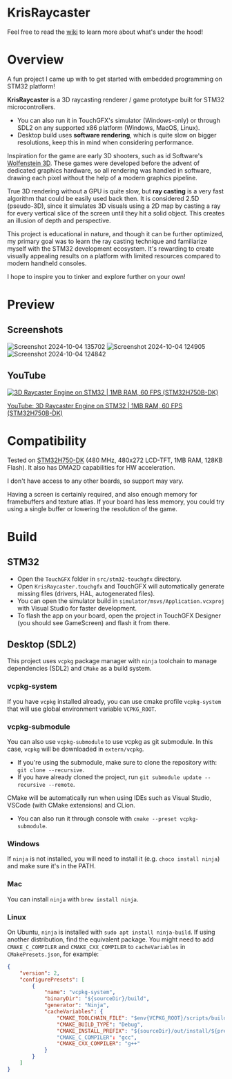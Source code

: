 # KrisRaycaster
Feel free to read the [wiki](https://github.com/krisp3t/KrisRaycaster/wiki) to learn more about what's under the hood!

# Overview
A fun project I came up with to get started with embedded programming on STM32 platform!

**KrisRaycaster** is a 3D raycasting renderer / game prototype built for STM32 microcontrollers. 
- You can also run it in TouchGFX's simulator (Windows-only) or through SDL2 on any supported x86 platform (Windows, MacOS, Linux).
- Desktop build uses **software rendering**, which is quite slow on bigger resolutions, keep this in mind when considering performance.

Inspiration for the game are early 3D shooters, such as id Software's [Wolfenstein 3D](https://en.wikipedia.org/wiki/Wolfenstein_3D). These games were developed before the advent of dedicated graphics hardware, so all rendering was handled in software, drawing each pixel without the help of a modern graphics pipeline.

True 3D rendering without a GPU is quite slow, but **ray casting** is a very fast algorithm that could be easily used back then. It is considered 2.5D (pseudo-3D), since it simulates 3D visuals using a 2D map by casting a ray for every vertical slice of the screen until they hit a solid object. This creates an illusion of depth and perspective.

This project is educational in nature, and though it can be further optimized, my primary goal was to learn the ray casting technique and familiarize myself with the STM32 development ecosystem. It's rewarding to create visually appealing results on a platform with limited resources compared to modern handheld consoles.

I hope to inspire you to tinker and explore further on your own!

# Preview
## Screenshots
![Screenshot 2024-10-04 135702](https://github.com/user-attachments/assets/2ae592b8-b769-412e-a1a0-382a87ac935f)
![Screenshot 2024-10-04 124905](https://github.com/user-attachments/assets/21360ac3-03ce-49e1-8821-5900214817e8)
![Screenshot 2024-10-04 124842](https://github.com/user-attachments/assets/4ed30bfd-a6be-4f0b-82fe-5b41708f14aa)

## YouTube
[![3D Raycaster Engine on STM32 | 1MB RAM, 60 FPS (STM32H750B-DK)](https://img.youtube.com/vi/vQCsKNYGYew/0.jpg)](https://www.youtube.com/watch?v=vQCsKNYGYew)

[YouTube: 3D Raycaster Engine on STM32 | 1MB RAM, 60 FPS (STM32H750B-DK)](https://www.youtube.com/watch?v=vQCsKNYGYew)


# Compatibility
Tested on [STM32H750-DK](https://www.st.com/en/evaluation-tools/stm32h750b-dk.html) (480 MHz, 480x272 LCD-TFT, 1MB RAM, 128KB Flash). It also has DMA2D capabilities for HW acceleration.

I don't have access to any other boards, so support may vary. 

Having a screen is certainly required, and also enough memory for framebuffers and texture atlas. If your board has less memory, you could try using a single buffer or lowering the resolution of the game.

# Build
## STM32
- Open the `TouchGFX` folder in `src/stm32-touchgfx` directory. 
- Open `KrisRaycaster.touchgfx` and TouchGFX will automatically generate missing files (drivers, HAL, autogenerated files).
- You can open the simulator build in `simulator/msvs/Application.vcxproj` with Visual Studio for faster development.
- To flash the app on your board, open the project in TouchGFX Designer (you should see GameScreen) and flash it from there.

## Desktop (SDL2)
This project uses `vcpkg` package manager with `ninja` toolchain to manage dependencies (SDL2) and `CMake` as a build system.

### vcpkg-system
If you have `vcpkg` installed already, you can use cmake profile `vcpkg-system` that will use global environment variable `VCPKG_ROOT`.

### vcpkg-submodule
You can also use `vcpkg-submodule` to use vcpkg as git submodule. In this case, `vcpkg` will be downloaded in `extern/vcpkg`. 
- If you're using the submodule, make sure to clone the repository with: `git clone --recursive`.
- If you have already cloned the project, run `git submodule update --recursive --remote`.

CMake will be automatically run when using IDEs such as Visual Studio, VSCode (with CMake extensions) and CLion. 
- You can also run it through console with `cmake --preset vcpkg-submodule`.

### Windows
If `ninja` is not installed, you will need to install it (e.g. `choco install ninja`) and make sure it's in the PATH.

### Mac
You can install `ninja` with `brew install ninja`.

### Linux
On Ubuntu, `ninja` is installed with `sudo apt install ninja-build`. If using another distribution, find the equivalent package.
You might need to add `CMAKE_C_COMPILER` and `CMAKE_CXX_COMPILER` to `cacheVariables` in `CMakePresets.json`, for example:
```json
{
    "version": 2,
    "configurePresets": [
        {
            "name": "vcpkg-system",
            "binaryDir": "${sourceDir}/build",
            "generator": "Ninja",
            "cacheVariables": {
                "CMAKE_TOOLCHAIN_FILE": "$env{VCPKG_ROOT}/scripts/buildsystems/vcpkg.cmake",
                "CMAKE_BUILD_TYPE": "Debug",
                "CMAKE_INSTALL_PREFIX": "${sourceDir}/out/install/${presetName}"
                "CMAKE_C_COMPILER": "gcc",
                "CMAKE_CXX_COMPILER": "g++"
            }
        }
    ]
}
```
